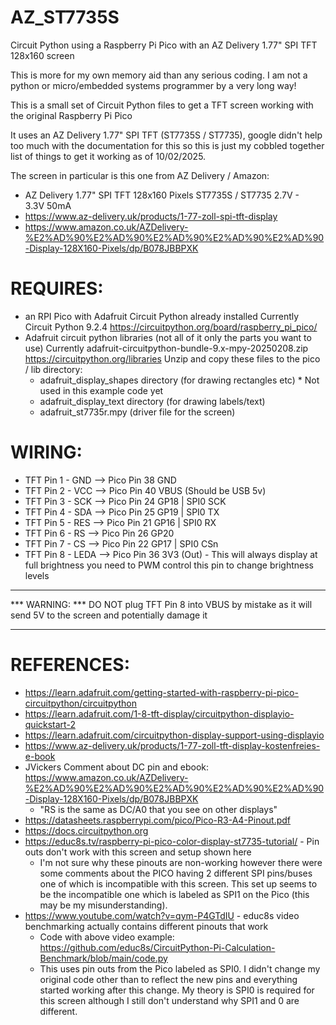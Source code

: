 # AZ_ST7735S
Circuit Python using a Raspberry Pi Pico with an AZ Delivery 1.77" SPI TFT 128x160 screen

This is more for my own memory aid than any serious coding.  I am not a python or micro/embedded systems programmer
by a very long way!

This is a small set of Circuit Python files to get a TFT screen working with the original Raspberry Pi Pico

It uses an AZ Delivery 1.77" SPI TFT (ST7735S / ST7735), google didn't help too much with the documentation for this
so this is just my cobbled together list of things to get it working as of 10/02/2025.

The screen in particular is this one from AZ Delivery / Amazon:
* AZ Delivery 1.77" SPI TFT 128x160 Pixels ST7735S / ST7735 2.7V - 3.3V 50mA
* https://www.az-delivery.uk/products/1-77-zoll-spi-tft-display
* https://www.amazon.co.uk/AZDelivery-%E2%AD%90%E2%AD%90%E2%AD%90%E2%AD%90%E2%AD%90-Display-128X160-Pixels/dp/B078JBBPXK

# REQUIRES:
 - an RPI Pico with Adafruit Circuit Python already installed
   Currently Circuit Python 9.2.4 https://circuitpython.org/board/raspberry_pi_pico/
 - Adafruit circuit python libraries (not all of it only the parts you want to use)
   Currently adafruit-circuitpython-bundle-9.x-mpy-20250208.zip
   https://circuitpython.org/libraries
   Unzip and copy these files to the pico / lib directory:
    - adafruit_display_shapes directory (for drawing rectangles etc) * Not used in this example code yet
    - adafruit_display_text directory (for drawing labels/text)
    - adafruit_st7735r.mpy (driver file for the screen)

# WIRING:

 - TFT Pin 1 - GND  --> Pico Pin 38 GND
 - TFT Pin 2 - VCC  --> Pico Pin 40 VBUS (Should be USB 5v)
 - TFT Pin 3 - SCK  --> Pico Pin 24 GP18 | SPI0 SCK
 - TFT Pin 4 - SDA  --> Pico Pin 25 GP19 | SPI0 TX
 - TFT Pin 5 - RES  --> Pico Pin 21 GP16 | SPI0 RX
 - TFT Pin 6 - RS   --> Pico Pin 26 GP20
 - TFT Pin 7 - CS   --> Pico Pin 22 GP17 | SPI0 CSn
 - TFT Pin 8 - LEDA --> Pico Pin 36 3V3 (Out) - This will always display at full brightness you need to PWM control this pin to change brightness levels

 ***
 *** WARNING:
 *** DO NOT plug TFT Pin 8 into VBUS by mistake as it will send 5V to the screen and potentially damage it
 *** 

# REFERENCES:

* https://learn.adafruit.com/getting-started-with-raspberry-pi-pico-circuitpython/circuitpython
* https://learn.adafruit.com/1-8-tft-display/circuitpython-displayio-quickstart-2
* https://learn.adafruit.com/circuitpython-display-support-using-displayio
* https://www.az-delivery.uk/products/1-77-zoll-tft-display-kostenfreies-e-book
* JVickers Comment about DC pin and ebook: https://www.amazon.co.uk/AZDelivery-%E2%AD%90%E2%AD%90%E2%AD%90%E2%AD%90%E2%AD%90-Display-128X160-Pixels/dp/B078JBBPXK
  -  "RS is the same as DC/A0 that you see on other displays"
* https://datasheets.raspberrypi.com/pico/Pico-R3-A4-Pinout.pdf
* https://docs.circuitpython.org
* https://educ8s.tv/raspberry-pi-pico-color-display-st7735-tutorial/ - Pin outs don't work with this screen and setup shown here
  - I'm not sure why these pinouts are non-working however there were some comments about the PICO having 2 different SPI pins/buses
    one of which is incompatible with this screen.  This set up seems to be the incompatible one which is labeled as SPI1 on the Pico (this may be my misunderstanding).
* https://www.youtube.com/watch?v=qym-P4GTdIU - educ8s video benchmarking actually contains different pinouts that work
  - Code with above video example: https://github.com/educ8s/CircuitPython-Pi-Calculation-Benchmark/blob/main/code.py
  - This uses pin outs from the Pico labeled as SPI0.  I didn't change my original code other than to reflect the new pins and everything started working
    after this change.  My theory is SPI0 is required for this screen although I still don't understand why SPI1 and 0 are different.
